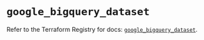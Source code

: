 # `google_bigquery_dataset`

Refer to the Terraform Registry for docs: [`google_bigquery_dataset`](https://registry.terraform.io/providers/hashicorp/google-beta/5.41.0/docs/resources/google_bigquery_dataset).

